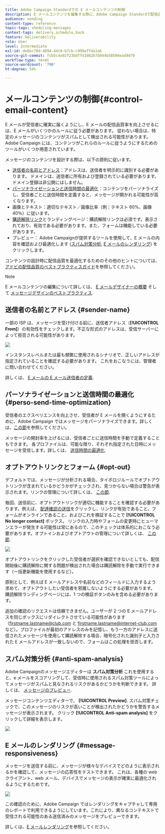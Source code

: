 ```yaml
---
title: Adobe Campaign Standardでの E メールコンテンツの制御
description: E メールコンテンツを編集する際に、Adobe Campaign Standardで配信品質を向上させる方法を説明します。
audience: sending
content-type: reference
topic-tags: sheduling-messages
context-tags: delivery,schedule,back
feature: Deliverability
role: User
level: Intermediate
exl-id: debbc70d-4094-44c0-b7cb-c999effda1a6
source-git-commit: fcb5c4a92f23bdffd1082b7b044b5859dead9d70
workflow-type: tm+mt
source-wordcount: '790'
ht-degree: 54%

---
```


# メールコンテンツの制御{#control-email-content}

<!--TO KEEP because specific to Campaign-->

E メールが受信者に確実に届くようにし、E メールの配信品質率を向上させるには、E メールがいくつかのルールに従う必要があります。 従わない場合は、特定のメッセージのコンテンツがスパムとして検出される可能性があります。 Adobe Campaign には、コンテンツがこれらのルールに従うようにするためのツールがいくつか用意されています。

メッセージのコンテンツを設計する際は、以下の原則に従います。

* [送信者の名前とアドレス](#sender-name)：アドレスは、送信者を明示的に識別する必要があります。 ドメインは、送信者に所有および登録されている必要があります。ドメイン登録は非公開にはしません。
  <!--**Subject**: Avoid excessive capitalization and punctuation, and words that are frequently used by spammers ("Win", "Free", etc.).-->
* [パーソナライゼーションと送信時間の最適化](#perso-send-time-optimization)：コンテンツをパーソナライズし、受信者ごとに送信時間を定義すると、メッセージが開かれる可能性が高くなります。
* 画像とテキスト：適切なテキスト／画像比率（例：テキスト 60%、画像 40％）に従います。
* [購読解除リンク](#opt-out)とランディングページ：購読解除リンクは必須です。表示されており、有効である必要があります。また、フォームは機能している必要があります。
* プレビュー： Adobe Campaignが提供するツールを使用して、E メールの内容を確認および最適化します ([スパム対策分析](#anti-spam-analysis), [E メールのレンダリング](#message-responsiveness)) をクリックします。

コンテンツの設計時に配信品質を最適化するためのその他のヒントについては、[アドビの配信品質のベストプラクティスガイド](https://experienceleague.adobe.com/docs/deliverability-learn/deliverability-best-practice-guide/content-best-practices-for-optimal-delivery.html?lang=ja)を参照してください。

>[!NOTE]
>
>E メールコンテンツの編集について詳しくは、 [E メールデザイナーの概要](../../designing/using/designing-content-in-adobe-campaign.md) そして [メッセージデザインのベストプラクティス](../../designing/using/designing-content-in-adobe-campaign.md#content-design-best-practices).

## 送信者の名前とアドレス {#sender-name}

一部の ISP は、メッセージを受け付ける前に、送信者アドレス（**[!UICONTROL From]**）の有効性をチェックします。不正な形式のアドレスは、受信サーバーによって拒否される可能性があります。

![](assets/delivery_content_edition16.png)

インスタンスレベルまたは最も頻繁に使用されるシナリオで、正しいアドレスが指定されていることを確認する必要があります。 これをおこなうには、管理者に問い合わせてください。

詳しくは、 [E メールの E メール送信者の定義](../../designing/using/subject-line.md#email-sender).

## パーソナライゼーションと送信時間の最適化 {#perso-send-time-optimization}

受信者のエクスペリエンスを向上させ、受信者が E メールを開くようにするために、Adobe Campaign ではメッセージをパーソナライズできます。詳しくは、[この節](../../designing/using/personalization.md)を参照してください。

メッセージの開封率を上げるには、受信者ごとに送信時間を手動で定義することもできます。 各プロファイルは、可能な限り、それぞれ指定された日時にメッセージを受信します。詳しくは、 [送信時間の最適化](../../sending/using/optimizing-the-sending-time.md).

## オプトアウトリンクとフォーム {#opt-out}

デフォルトでは、メッセージが分析される場合、タイポロジルールでオプトアウトリンクが含まれているかどうかがチェックされ、見つからない場合は警告が表示されます。リンクの管理について詳しくは、 [この節](../../designing/using/links.md).

毎回、送信前に、オプトアウトリンクが適切に機能することを確認する必要があります。例えば、 [配達確認の送信](../../sending/using/sending-proofs.md)をクリックし、リンクが有効であること、フォームがオンラインであること、およびこれを検証することで **[!UICONTROL No longer contact]** ボックス。 リンクの入力時やフォームの変更時にヒューマンエラーが発生する可能性は常にあるので、このチェックは体系的におこなう必要があります。オプトインおよびオプトアウトの管理について詳しくは、 [この節](../../audiences/using/managing-opt-in-and-opt-out-in-campaign.md).

![](assets/optin_landingpage_3.png)

オプトアウトリンクをクリックした受信者が選択を確認できないとしても、配信開始後に購読解除に関する問題が検出された場合は購読解除を手動で実行できます（一括更新機能を使用するなど）。

原則として、例えば E メールアドレスや名前などのフィールドに入力するよう求めて、オプトアウトしたい受信者を邪魔しないようにする必要があります。 購読解除ランディングページには、1 つの検証ボタンのみを含める必要があります。

追加の確認のリクエストは信頼できません。ユーザーが 2 つの E メールアドレスを同じボックスにリダイレクトさせている可能性があります（firstname.lastname@club.com と firstname.lastname@internet-club.com など）。プロファイルが最初のアドレスのみを記憶し、もう一方のアドレスに送信されたメッセージを使用して購読解除する場合、暗号化された識別子と入力された E メールアドレスが一致しないので、フォームはこの処理を拒否します。

## スパム対策分析 {#anti-spam-analysis}

Adobe Campaignのメッセージエディターは **スパム対策分析** これを使用すると、e メールをスコアリングして、受信時に使用されるスパム対策ツールによってメッセージがスパムと見なされるリスクがあるかどうかを判断できます。 詳しくは、 [メッセージのプレビュー](../../sending/using/previewing-messages.md).

メッセージコンテンツエディターで、 **[!UICONTROL Preview]**. スパム対策チェックで、このメッセージのリスクが高いことが検出されたかどうかを警告するメッセージが表示されます。 クリック **[!UICONTROL Anti-spam analysis]** をクリックして詳細を表示します。

![](assets/sending_anti-spam_analysis.png)

## E メールのレンダリング {#message-responsiveness}

メッセージを送信する前に、メッセージが様々なデバイスでどのように表示されるかを確認して、メッセージの応答性をテストできます。 これは、各種の web クライアント、web メール、デバイスでメッセージの表示が確実に最適化されるようにするためです。

![](assets/inbox_rendering_report_3.png)

この確認のために、Adobe Campaign ではレンダリングをキャプチャして専用のレポートで利用できるようにしています。これにより、異なるコンテキストで受信される可能性のある送信済みのメッセージをプレビューできます。

詳しくは、[E メールレンダリング](../../sending/using/email-rendering.md)を参照してください。
